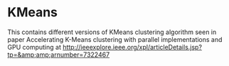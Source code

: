 # KMeans
This contains different versions of KMeans clustering algorithm seen in paper  Accelerating K-Means clustering with parallel implementations and GPU computing at http://ieeexplore.ieee.org/xpl/articleDetails.jsp?tp=&amp;amp;arnumber=7322467
